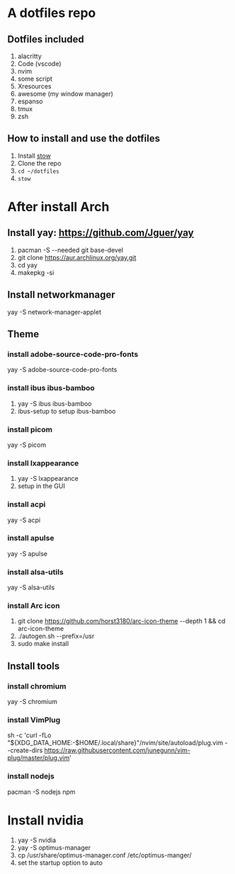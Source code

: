 # A dotfiles repo

## Dotfiles included

1. alacritty
2. Code (vscode)
3. nvim
4. some script
5. Xresources
6. awesome (my window manager)
7. espanso
8. tmux
9. zsh

## How to install and use the dotfiles

1. Install [stow](https://www.gnu.org/software/stow/)
2. Clone the repo
3. `cd ~/dotfiles`
4. `stow`

# After install Arch

## Install yay: <https://github.com/Jguer/yay>

1. pacman -S --needed git base-devel
2. git clone <https://aur.archlinux.org/yay.git>
3. cd yay
4. makepkg -si

## Install networkmanager

yay -S network-manager-applet

## Theme

### install adobe-source-code-pro-fonts

yay -S adobe-source-code-pro-fonts

### install ibus ibus-bamboo

1. yay -S ibus ibus-bamboo
2. ibus-setup to setup ibus-bamboo

### install picom

yay -S picom

### install lxappearance

1. yay -S lxappearance
2. setup in the GUI

### install acpi

yay -S acpi

### install apulse

yay -S apulse

### install alsa-utils

yay -S alsa-utils

### install Arc icon

1. git clone <https://github.com/horst3180/arc-icon-theme> --depth 1 && cd arc-icon-theme
2. ./autogen.sh --prefix=/usr
3. sudo make install

## Install tools

### install chromium

yay -S chromium

### install VimPlug

sh -c 'curl -fLo "${XDG_DATA_HOME:-$HOME/.local/share}"/nvim/site/autoload/plug.vim --create-dirs <https://raw.githubusercontent.com/junegunn/vim-plug/master/plug.vim>'

### install nodejs

pacman -S nodejs npm

# Install nvidia

1. yay -S nvidia
2. yay -S optimus-manager
3. cp /usr/share/optimus-manager.conf /etc/optimus-manger/
4. set the startup option to auto
